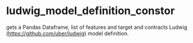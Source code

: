 # ludwig_model_definition_constor
gets a Pandas Dataframe, list of features and target and contracts Ludwig (https://github.com/uber/ludwig) model definition.
